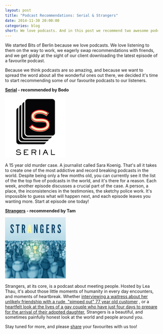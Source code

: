 ```yaml
---
layout: post
title: "Podcast Recommendations: Serial & Strangers"
date: 2014-11-30 20:00:00
categories: blog
short: We love podcasts. And in this post we recommend two awesome podcasts to listen to.
---
```

We started Bits of Berlin because we love podcasts. We love listening to them on the way to work, we eagerly swap recommendations with friends, and we get giddy at the sight of our client downloading the latest episode of a favourite podcast.

Because we think podcasts are so amazing, and because we want to spread the word about all the wonderful ones out there, we decided it's time to start recommending some of our favourite podcasts to our listeners.

**[Serial](http://serialpodcast.org/) - recommended by Bodo**

[![Serial Logo](/images/recommendations-1/serial.png)](http://serialpodcast.org/)

A 15 year old murder case. A journalist called Sara Koenig. That's all it takes to create one of the most addictive and record breaking podcasts in the world. Despite being only a few months old, you can currently see it the list of the the top five of podcasts in the world, and it's there for a reason. Each week, another episode discusses a crucial part of the case. A person, a place, the inconsistencies in the testimonies, the sketchy police work. It's impossible to guess what will happen next, and each episode leaves you wanting more. Start at episode one today!

**[Strangers](http://www.kcrw.com/news-culture/shows/strangers) - recommended by Tam**

[![Stangers Logo](/images/recommendations-1/strangers.jpg)](http://www.kcrw.com/news-culture/shows/strangers)

Strangers, at its core, is a podcast about meeting people. Hosted by Lea Thau, it's about those little moments of humanity in every day encounters, and moments of heartbreak. Whether [interviewing a waitress about her unlikely friendship with a rude, "pimped out"  77 year old customer](http://www.kcrw.com/news-culture/shows/strangers/jennefer-ludwigsen-big-jim-and-smokey-joe) , or a [heartfelt look at the lives of a gay couple who have just four days to prepare for the arrival of their adopted daughter](http://www.kcrw.com/news-culture/shows/strangers/two-men-and-a-baby), Strangers is a beautiful, and sometimes painfully honest look at the world and people around you.

Stay tuned for more, and please [share](https://twitter.com/bitsofberlin) your favourites with us too!
